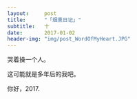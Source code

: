 ```yaml
---
layout:     post
title:      "「烟熏日记」"
subtitle:   十
date:       2017-01-02
header-img: "img/post_WordOfMyHeart.JPG"
---
```



哭着操一个人。

这可能就是多年后的我吧。

你好，2017.